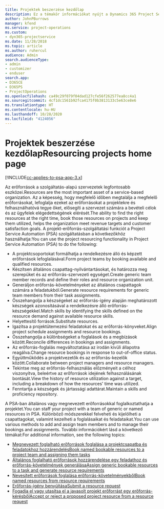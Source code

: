 ```yaml
---
title: Projektek beszerzése kezdőlap
description: Ez a témakör információkat nyújt a Dynamics 365 Project Service Automation (PSA) erőforrás-kezelési képességeiről.
author: JohnPBurrows
manager: kfend
ms.service: project-operations
ms.custom:
- dyn365-projectservice
ms.date: 11/28/2018
ms.topic: article
ms.author: ruhercul
audience: Admin
search.audienceType:
- admin
- customizer
- enduser
search.app:
- D365CE
- D365PS
- ProjectOperations
ms.openlocfilehash: ca49c29f079f04dad127cfe56f262577ea8cc4a1
ms.sourcegitcommit: 4cf1dc1561b92fca4175f0b3813133c5e63ce8e6
ms.translationtype: HT
ms.contentlocale: hu-HU
ms.lasthandoff: 10/28/2020
ms.locfileid: "4124056"
---
```

# <a name="resourcing-projects-home-page"></a><span data-ttu-id="53f1c-103">Projektek beszerzése kezdőlap</span><span class="sxs-lookup"><span data-stu-id="53f1c-103">Resourcing projects home page</span></span>

[!INCLUDE[cc-applies-to-psa-app-3.x](../includes/cc-applies-to-psa-app-3x.md)]

<span data-ttu-id="53f1c-104">Az erőforrások a szolgáltatás-alapú szervezetek legfontosabb eszközei.</span><span class="sxs-lookup"><span data-stu-id="53f1c-104">Resources are the most important asset of a service-based organization.</span></span> <span data-ttu-id="53f1c-105">Az a képesség, hogy megfelelő időben megtalálja a megfelelő erőforrásokat, lefoglalja ezeket az erőforrásokat a projektekre és felhasználhatóvá tegye őket, elősegíti a szervezet számára a bevételi célok és az ügyfelek elégedettségének elérését.</span><span class="sxs-lookup"><span data-stu-id="53f1c-105">The ability to find the right resources at the right time, book those resources on projects and keep them utilized, helps the organization meet revenue targets and customer satisfaction goals.</span></span> <span data-ttu-id="53f1c-106">A projekt-erőforrás-szolgáltatási funkciót a Project Service Automation (PSA) szolgáltatásban a következőkhöz használhatja:</span><span class="sxs-lookup"><span data-stu-id="53f1c-106">You can use the project resourcing functionality in Project Service Automation (PSA) to do the following:</span></span>

- <span data-ttu-id="53f1c-107">A projektcsoportokat formálhatja a rendelkezésre álló és képzett erőforrások lefoglalásával.</span><span class="sxs-lookup"><span data-stu-id="53f1c-107">Form project teams by booking available and qualified resources.</span></span>
- <span data-ttu-id="53f1c-108">Készítsen általános csapattag-nyilvántartásokat, és határozza meg szerepüket és az erőforrás-szervezeti egységet.</span><span class="sxs-lookup"><span data-stu-id="53f1c-108">Create generic team member records and define their roles and resource organization unit.</span></span>
- <span data-ttu-id="53f1c-109">Generáljon erőforrás-követelményeket az általános csapattagok számára a feladatukból.</span><span class="sxs-lookup"><span data-stu-id="53f1c-109">Generate resource requirements for generic team members from their task assignments.</span></span>
- <span data-ttu-id="53f1c-110">Összehangolja a készségeket az erőforrás-igény alapján meghatározott készségek azonosításával a rendelkezésre álló erőforrás-készségekkel.</span><span class="sxs-lookup"><span data-stu-id="53f1c-110">Match skills by identifying the skills defined on the resource demand against available resource skills.</span></span>
- <span data-ttu-id="53f1c-111">Helyettesítő források.</span><span class="sxs-lookup"><span data-stu-id="53f1c-111">Substitute resources.</span></span>
- <span data-ttu-id="53f1c-112">Igazítsa a projektütemezési feladatokat és az erőforrás-könyveket.</span><span class="sxs-lookup"><span data-stu-id="53f1c-112">Align project schedule assignments and resource bookings.</span></span>
- <span data-ttu-id="53f1c-113">Összehangolja a különbségeket a foglalások és a megbízások között.</span><span class="sxs-lookup"><span data-stu-id="53f1c-113">Reconcile differences in bookings and assignments.</span></span>
- <span data-ttu-id="53f1c-114">Az erőforrás-foglalás megváltoztatása az irodán kívüli állapotra reagálva.</span><span class="sxs-lookup"><span data-stu-id="53f1c-114">Change resource bookings in response to out-of-office status.</span></span>
- <span data-ttu-id="53f1c-115">Együttműködés a projektvezetők és az erőforrás-kezelők között.</span><span class="sxs-lookup"><span data-stu-id="53f1c-115">Collaborate between project managers and resource managers.</span></span>
- <span data-ttu-id="53f1c-116">Tekintse meg az erőforrás-felhasználás előzményeit a célhoz viszonyítva, beleértve az erőforrások idejének felhasználásának bontását.</span><span class="sxs-lookup"><span data-stu-id="53f1c-116">View the history of resource utilization against a target, including a breakdown of how the resources' time was utilized.</span></span>
- <span data-ttu-id="53f1c-117">Fenntartja a készségek és jártassági adattárat.</span><span class="sxs-lookup"><span data-stu-id="53f1c-117">Maintain a skills and proficiency repository.</span></span>


<span data-ttu-id="53f1c-118">A PSA-ban általános vagy megnevezett erőforrásokkal foglalkoztathatja a projektet.</span><span class="sxs-lookup"><span data-stu-id="53f1c-118">You can staff your project with a team of generic or named resources in PSA.</span></span> <span data-ttu-id="53f1c-119">Különböző módszerekkel felveheti és kijelölheti a csapattagokat, valamint kezelheti a foglalásaikat és feladataikat.</span><span class="sxs-lookup"><span data-stu-id="53f1c-119">You can use various methods to add and assign team members and to manage their bookings and assignments.</span></span> <span data-ttu-id="53f1c-120">További információkért lásd a következő témákat:</span><span class="sxs-lookup"><span data-stu-id="53f1c-120">For additional information, see the following topics:</span></span>

- [<span data-ttu-id="53f1c-121">Megnevezett foglalható erőforrások foglalása a projektcsapatba és feladatokhoz hozzárendelés</span><span class="sxs-lookup"><span data-stu-id="53f1c-121">Book named bookable resources to a project team and assigning them tasks</span></span>](assign-named-bookable-resource.md)
- [<span data-ttu-id="53f1c-122">Általános foglalható erőforrások hozzárendelése egy feladathoz és erőforrás-követelmények generálása</span><span class="sxs-lookup"><span data-stu-id="53f1c-122">Assign generic bookable resources to a task and generate resource requirements</span></span>](assign-generic-bookable-resource.md)
- [<span data-ttu-id="53f1c-123">Nevesített erőforrások foglalása erőforrás-követelményekből</span><span class="sxs-lookup"><span data-stu-id="53f1c-123">Book named resources from resource requirements</span></span>](book-named-resource.md)
- [<span data-ttu-id="53f1c-124">Erőforrás-igény benyújtása</span><span class="sxs-lookup"><span data-stu-id="53f1c-124">Submit a resource request</span></span>](submit-resource-request.md)
- [<span data-ttu-id="53f1c-125">Fogadja el vagy utasítsa el a javasolt projekt erőforrást egy erőforrás-kérésből</span><span class="sxs-lookup"><span data-stu-id="53f1c-125">Accept or reject a proposed project resource from a resource request</span></span>](accept-reject-proposed-resource.md)
